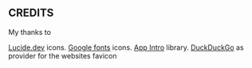 ## CREDITS

My thanks to

[Lucide.dev](https://ludice.dev) icons.
[Google fonts](https://fonts.google.com/icons) icons.
[App Intro](https://github.com/AppIntro/AppIntro) library.
[DuckDuckGo](duckduckgo.com) as provider for the websites favicon
